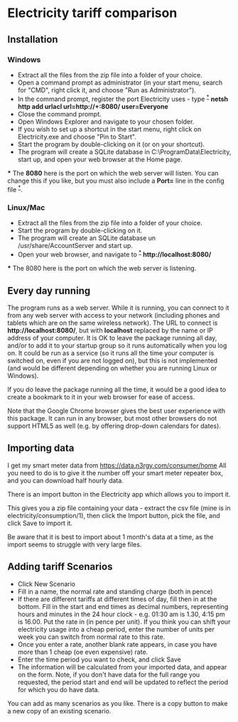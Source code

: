 # Electricity tariff comparison

## Installation

### Windows

* Extract all the files from the zip file into a folder of your choice.
* Open a command prompt as administrator (in your start menu, search for "CMD", right click it, and choose "Run as Administrator").
* In the command prompt, register the port Electricity uses - type <sup id="a1">[*](#f1)</sup> **netsh http add urlacl url=http://+:8080/ user=Everyone**
* Close the command prompt.
* Open Windows Explorer and navigate to your chosen folder.
* If you wish to set up a shortcut in the start menu, right click on Electricity.exe and choose "Pin to Start".
* Start the program by double-clicking on it (or on your shortcut).
* The program will create a SQLite database in C:\ProgramData\Electricity, start up, and open your web browser at the Home page.

<b id="f1">*</b> The **8080** here is the port on which the web server will listen. You can change this if you like, but you must also include a **Port=** line in the config file <sup id="a1">[*](#f3)</sup>.

### Linux/Mac

* Extract all the files from the zip file into a folder of your choice.
* Start the program by double-clicking on it.
* The program will create an SQLite database un /usr/share/AccountServer and start up.
* Open your web browser, and navigate to <sup id="a2">[*](#f1)</sup> **http://localhost:8080/**

<b id="f2">*</b> The 8080 here is the port on which the web server is listening.

## Every day running

The program runs as a web server. While it is running, you can connect to it from any web server with access to your network (including phones and tablets which are on the same wireless network). The URL to connect is **http://localhost:8080/**, but with **localhost** replaced by the name or IP address of your computer. It is OK to leave the package running all day, and/or to add it to your startup group so it runs automatically when you log on. It could be run as a service (so it runs all the time your computer is switched on, even if you are not logged on), but this is not implemented (and would be different depending on whether you are running Linux or Windows).

If you do leave the package running all the time, it would be a good idea to create a bookmark to it in your web browser for ease of access.

Note that the Google Chrome browser gives the best user experience with this package. It can run in any browser, but most other browsers do not support HTML5 as well (e.g. by offering drop-down calendars for dates).

## Importing data


I get my smart meter data from https://data.n3rgy.com/consumer/home
All you need to do is to give it the number off your smart meter repeater box, and you can download half hourly data.

There is an import button in the Electricity app which allows you to import it.

This gives you a zip file containing your data - extract the csv file (mine is in electricity/consumption/1), then click the Import button, pick the file, and click Save to import it.

Be aware that it is best to import about 1 month's data at a time, as the import seems to struggle with very large files.

## Adding tariff Scenarios

- Click New Scenario
- Fill in a name, the normal rate and standing charge (both in pence)
- If there are different tariffs at different times of day, fill then in at the bottom. Fill in the start and end times as decimal numbers, representing hours and minutes in the 24 hour clock - e.g. 01:30 am is 1.30, 4:15 pm is 16.00. Put the rate in (in pence per unit). If you think you can shift your electricity usage into a cheap period, enter the number of units per week you can switch from normal rate to this rate.
- Once you enter a rate, another blank rate appears, in case you have more than 1 cheap (oe even expensive) rate.
- Enter the time period you want to check, and click Save
- The information will be calculated from your imported data, and appear on the form. Note, if you don't have data for the full range you requested, the period start and end will be updated to reflect the period for which you do have data.

You can add as many scenarios as you like. There is a copy button to make a new copy of an existing scenario.
